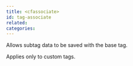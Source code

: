 ```yaml
---
title: <cfassociate>
id: tag-associate
related:
categories:
---
```


Allows subtag data to be saved with the base tag. 

Applies only to custom tags.
